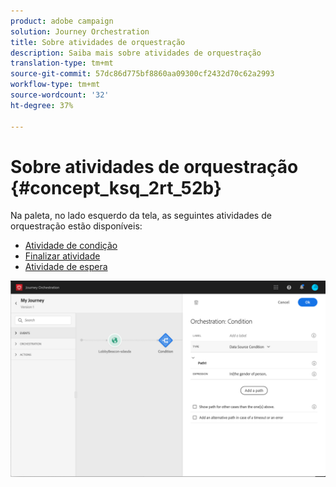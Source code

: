 ```yaml
---
product: adobe campaign
solution: Journey Orchestration
title: Sobre atividades de orquestração
description: Saiba mais sobre atividades de orquestração
translation-type: tm+mt
source-git-commit: 57dc86d775bf8860aa09300cf2432d70c62a2993
workflow-type: tm+mt
source-wordcount: '32'
ht-degree: 37%

---
```



# Sobre atividades de orquestração {#concept_ksq_2rt_52b}

Na paleta, no lado esquerdo da tela, as seguintes atividades de orquestração estão disponíveis:

* [Atividade de condição](../building-journeys/condition-activity.md)
* [Finalizar atividade](../building-journeys/end-activity.md)
* [Atividade de espera](../building-journeys/wait-activity.md)

![](../assets/journey49.png)
